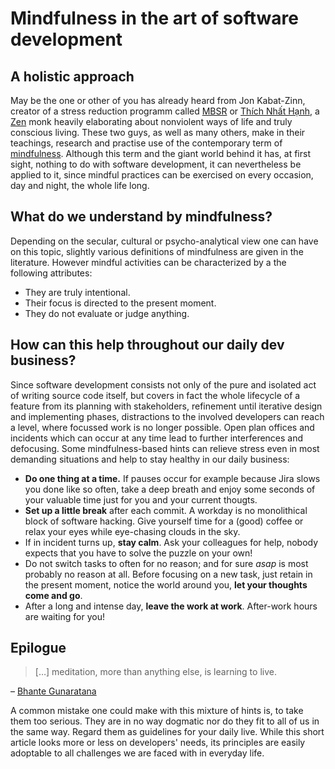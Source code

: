 # Mindfulness in the art of software development

## A holistic approach

May be the one or other of you has already heard from Jon Kabat-Zinn, creator of a
stress reduction programm called [MBSR](https://en.wikipedia.org/wiki/Mindfulness-based_stress_reduction) or
[Thích Nhất Hạnh](https://en.wikipedia.org/wiki/Th%C3%ADch_Nh%E1%BA%A5t_H%E1%BA%A1nh), a [Zen](https://en.wikipedia.org/wiki/Zen) monk
heavily elaborating about nonviolent ways of life and truly conscious living.
These two guys, as well as many others, make in their teachings, research and practise use of the contemporary
term of [mindfulness](https://en.wikipedia.org/wiki/Mindfulness).
Although this term and the giant world behind it has, at first sight, nothing to do with software development,
it can nevertheless be applied to it, since mindful practices can be exercised on every occasion, day and night,
the whole life long.


## What do we understand by mindfulness?

Depending on the secular, cultural or psycho-analytical view one can have on this topic, slightly various
definitions of mindfulness are given in the literature. However mindful activities can be characterized by
a the following attributes:

- They are truly intentional.
- Their focus is directed to the present moment.
- They do not evaluate or judge anything.


## How can this help throughout our daily dev business?

Since software development consists not only of the pure and isolated act of writing source code itself,
but covers in fact the whole lifecycle of a feature from its planning with stakeholders, refinement until
iterative design and implementing phases, distractions to the involved developers can reach a level,
where focussed work is no longer possible. Open plan offices and incidents which can occur at any time
lead to further interferences and defocusing.
Some mindfulness-based hints can relieve stress even in most demanding situations and help to stay healthy
in our daily business:

- **Do one thing at a time.** If pauses occur for example because Jira slows you done like so often, take a deep
breath and enjoy some seconds of your valuable time just for you and your current thougts.
- **Set up a little break** after each commit. A workday is no monolithical block of software hacking. Give yourself
time for a (good) coffee or relax your eyes while eye-chasing clouds in the sky.
- If in incident turns up, **stay calm**. Ask your colleagues for help, nobody expects that you have to solve
the puzzle on your own!
- Do not switch tasks to often for no reason; and for sure *asap* is most probably no reason at all. Before focusing
on a new task, just retain in the present moment, notice the world around you, **let your thoughts come and go**.
- After a long and intense day, **leave the work at work**. After-work hours are waiting for you!


## Epilogue

> […] meditation, more than anything else, is learning to live.

– [Bhante Gunaratana](https://en.wikipedia.org/wiki/Henepola_Gunaratana)

A common mistake one could make with this mixture of hints is, to take them too serious. They are in no way
dogmatic nor do they fit to all of us in the same way. Regard them as guidelines for your daily live. While
this short article looks more or less on developers' needs, its principles are easily adoptable to all
challenges we are faced with in everyday life.


